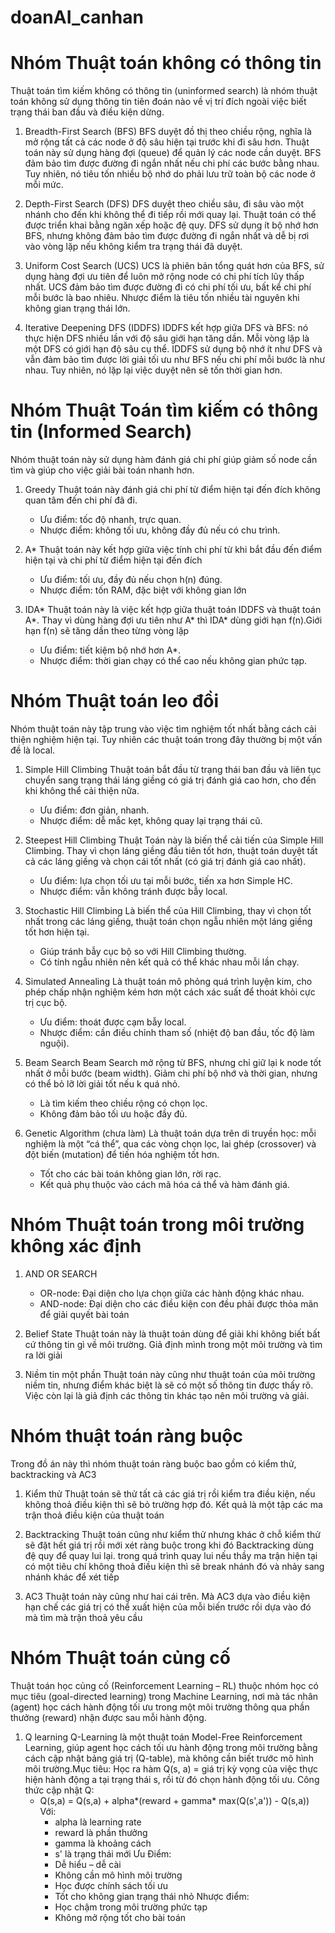 # doanAI_canhan

# Nhóm Thuật toán không có thông tin 
Thuật toán tìm kiếm không có thông tin (uninformed search) là nhóm thuật toán không sử dụng thông tin tiên đoán nào về vị trí đích ngoài việc biết trạng thái ban đầu và điều kiện dừng. 
1. Breadth-First Search (BFS)
BFS duyệt đồ thị theo chiều rộng, nghĩa là mở rộng tất cả các node ở độ sâu hiện tại trước khi đi sâu hơn. Thuật toán này sử dụng hàng đợi (queue) để quản lý các node cần duyệt. BFS đảm bảo tìm được đường đi ngắn nhất nếu chi phí các bước bằng nhau. Tuy nhiên, nó tiêu tốn nhiều bộ nhớ do phải lưu trữ toàn bộ các node ở mỗi mức.

3. Depth-First Search (DFS)
DFS duyệt theo chiều sâu, đi sâu vào một nhánh cho đến khi không thể đi tiếp rồi mới quay lại. Thuật toán có thể được triển khai bằng ngăn xếp hoặc đệ quy. DFS sử dụng ít bộ nhớ hơn BFS, nhưng không đảm bảo tìm được đường đi ngắn nhất và dễ bị rơi vào vòng lặp nếu không kiểm tra trạng thái đã duyệt.

4. Uniform Cost Search (UCS)
UCS là phiên bản tổng quát hơn của BFS, sử dụng hàng đợi ưu tiên để luôn mở rộng node có chi phí tích lũy thấp nhất. UCS đảm bảo tìm được đường đi có chi phí tối ưu, bất kể chi phí mỗi bước là bao nhiêu. Nhược điểm là tiêu tốn nhiều tài nguyên khi không gian trạng thái lớn.

5. Iterative Deepening DFS (IDDFS)
IDDFS kết hợp giữa DFS và BFS: nó thực hiện DFS nhiều lần với độ sâu giới hạn tăng dần. Mỗi vòng lặp là một DFS có giới hạn độ sâu cụ thể. IDDFS sử dụng bộ nhớ ít như DFS và vẫn đảm bảo tìm được lời giải tối ưu như BFS nếu chi phí mỗi bước là như nhau. Tuy nhiên, nó lặp lại việc duyệt nên sẽ tốn thời gian hơn.


# Nhóm Thuật Toán tìm kiếm có thông tin (Informed Search)
Nhóm thuật toán này sử dụng hàm đánh giá chi phí giúp giảm số node cần tìm và giúp cho việc giải bài toán nhanh hơn.

1. Greedy
Thuật toán này đánh giá chi phí từ điểm hiện tại đến đích không quan tâm đến chi phí đã đi.
    + Ưu điểm: tốc độ nhanh, trực quan.
    + Nhược điểm: không tối ưu, không đầy đủ nếu có chu trình.

2. A*
Thuật toán này kết hợp giữa việc tính chi phí từ khi bắt đầu đến điểm hiện tại và chi phí từ điểm hiện tại đến đích
    + Ưu điểm: tối ưu, đầy đủ nếu chọn h(n) đúng.
    + Nhược điểm: tốn RAM, đặc biệt với không gian lớn

3. IDA*
Thuật toán này là việc kết hợp giữa thuật toán IDDFS và thuật toán A*. Thay vì dùng hàng đợi ưu tiên như A* thì IDA* dùng giới hạn f(n).Giới hạn f(n) sẽ tăng dần theo từng vòng lặp
    + Ưu điểm: tiết kiệm bộ nhớ hơn A*.
    + Nhược điểm: thời gian chạy có thể cao nếu không gian phức tạp. 

# Nhóm Thuật toán leo đồi 
Nhóm thuật toán này tập trung vào việc tìm nghiệm tốt nhất bằng cách cải thiện nghiệm hiện tại. Tuy nhiên các thuật toán trong đây thường bị một vấn đề là local.

1. Simple Hill Climbing
Thuật toán bắt đầu từ trạng thái ban đầu và liên tục chuyển sang trạng thái láng giềng có giá trị đánh giá cao hơn, cho đến khi không thể cải thiện nữa.
    + Ưu điểm: đơn giản, nhanh.
    + Nhược điểm: dễ mắc kẹt, không quay lại trạng thái cũ.

2. Steepest Hill Climbing
Thuật Toán này là biến thể cải tiến của Simple Hill Climbing. Thay vì chọn láng giềng đầu tiên tốt hơn, thuật toán duyệt tất cả các láng giềng và chọn cái tốt nhất (có giá trị đánh giá cao nhất).
    + Ưu điểm: lựa chọn tối ưu tại mỗi bước, tiến xa hơn Simple HC.
    + Nhược điểm: vẫn không tránh được bẫy local.

3. Stochastic Hill Climbing
Là biến thể của Hill Climbing, thay vì chọn tốt nhất trong các láng giềng, thuật toán chọn ngẫu nhiên một láng giềng tốt hơn hiện tại.
    + Giúp tránh bẫy cục bộ so với Hill Climbing thường.
    + Có tính ngẫu nhiên nên kết quả có thể khác nhau mỗi lần chạy.

4. Simulated Annealing
Là thuật toán mô phỏng quá trình luyện kim, cho phép chấp nhận nghiệm kém hơn một cách xác suất để thoát khỏi cực trị cục bộ.
    + Ưu điểm: thoát được cạm bẫy local.
    + Nhược điểm: cần điều chỉnh tham số (nhiệt độ ban đầu, tốc độ làm nguội).

5. Beam Search
Beam Search mở rộng từ BFS, nhưng chỉ giữ lại k node tốt nhất ở mỗi bước (beam width). Giảm chi phí bộ nhớ và thời gian, nhưng có thể bỏ lỡ lời giải tốt nếu k quá nhỏ.
    + Là tìm kiếm theo chiều rộng có chọn lọc.
    + Không đảm bảo tối ưu hoặc đầy đủ.

6. Genetic Algorithm (chưa làm)
Là thuật toán dựa trên di truyền học: mỗi nghiệm là một “cá thể”, qua các vòng chọn lọc, lai ghép (crossover) và đột biến (mutation) để tiến hóa nghiệm tốt hơn.
    + Tốt cho các bài toán không gian lớn, rời rạc.
    + Kết quả phụ thuộc vào cách mã hóa cá thể và hàm đánh giá.

# Nhóm Thuật toán trong môi trường không xác định 
1. AND OR SEARCH
    + OR-node: Đại diện cho lựa chọn giữa các hành động khác nhau.
    + AND-node: Đại diện cho các điều kiện con đều phải được thỏa mãn để giải quyết bài toán

2. Belief State 
    Thuật toán này là thuật toán dùng để giải khi không biết bất cứ thông tin gì về môi trường. Giả định mình trong một môi trường và tìm ra lời giải

3. Niềm tin một phần
    Thuật toán này cũng như thuật toán của môi trường niềm tin, nhưng điểm khác biệt là sẽ có một số thông tin được thấy rõ. Việc còn lại là giả định các thông tin khác tạo nên môi trường và giải.

# Nhóm thuật toán ràng buộc 
Trong đồ án này thì nhóm thuật toán ràng buộc bao gồm có kiểm thử, backtracking và AC3
1. Kiểm thử
Thuật toán sẽ thử tất cả các giá trị rồi kiểm tra điều kiện, nếu không thoả điều kiện thì sẽ bỏ trường hợp đó. Kết quả là một tập các ma trận thoả điều kiện của thuật toán

2. Backtracking
Thuật toán cũng như kiểm thử nhưng khác ở chỗ kiểm thử sẽ đặt hết giá trị rồi mới xét ràng buộc trong khi đó Backtracking dùng đệ quy để quay lui lại. trong quá trình quay lui nếu thầy ma trận hiện tại có một tiêu chí không thoả điều kiện thì sẽ break nhánh đó và nhảy sang nhánh khác để xét tiếp

3. AC3
Thuật toán này cũng như hai cái trên. Mà AC3 dựa vào điều kiện hạn chế các giá trị có thể xuất hiện của mỗi biến trước rồi dựa vào đó mà tìm mà trận thoả yêu cầu

# Nhóm Thuật toán củng cố 
Thuật toán học củng cố (Reinforcement Learning – RL) thuộc nhóm học có mục tiêu (goal-directed learning) trong Machine Learning, nơi mà tác nhân (agent) học cách hành động tối ưu trong một môi trường thông qua phần thưởng (reward) nhận được sau mỗi hành động.
1. Q learning
Q-Learning là một thuật toán Model-Free Reinforcement Learning, giúp agent học cách tối ưu hành động trong môi trường bằng cách cập nhật bảng giá trị (Q-table), mà không cần biết trước mô hình môi trường.Mục tiêu: Học ra hàm Q(s, a) = giá trị kỳ vọng của việc thực hiện hành động a tại trạng thái s, rồi từ đó chọn hành động tối ưu.
Công thức cập nhật Q:
    + Q(s,a) = Q(s,a) + alpha*(reward + gamma* max(Q(s',a')) - Q(s,a))
Với:
        + alpha là learning rate
        + reward là phần thưởng
        + gamma là khoảng cách
        + s' là trạng thái mới
Ưu Điểm:
        + Dễ hiểu – dễ cài	
        + Không cần mô hình môi trường	
        + Học được chính sách tối ưu	
        + Tốt cho không gian trạng thái nhỏ	
Nhược điểm:
        + Học chậm trong môi trường phức tạp
        + Không mở rộng tốt cho bài toán
